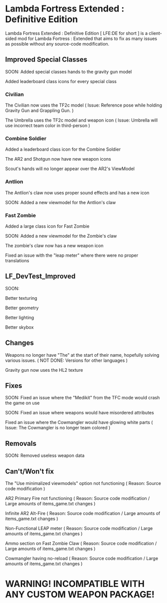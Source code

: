 # Lambda Fortress Extended : Definitive Edition
Lambda Fortress Extended : Definitive Edition [ LFE:DE for short ] is a client-sided mod for Lambda Fortress : Extended that aims to fix as many issues as possible without any source-code modification.


## Improved Special Classes

SOON: Added special classes hands to the gravity gun model

Added leaderboard class icons for every special class

### Civilian

The Civilian now uses the TF2c model ( Issue: Reference pose while holding Gravity Gun and Grappling Gun. )

The Umbrella uses the TF2c model and weapon icon ( Issue: Umbrella will use incorrect team color in third-person )

### Combine Soldier

Added a leaderboard class icon for the Combine Soldier

The AR2 and Shotgun now have new weapon icons

Scout's hands will no longer appear over the AR2's ViewModel

### Antlion

The Antlion's claw now uses proper sound effects and has a new icon

SOON: Added a new viewmodel for the Antlion's claw

### Fast Zombie

Added a large class icon for Fast Zombie

SOON: Added a new viewmodel for the Zombie's claw

The zombie's claw now has a new weapon icon

Fixed an issue with the "leap meter" where there were no proper translations


## LF_DevTest_Improved

SOON:

Better texturing

Better geometry

Better lighting

Better skybox


## Changes


Weapons no longer have "The" at the start of their name, hopefully solving various issues. ( NOT DONE: Versions for other languages )

Gravity gun now uses the HL2 texture


## Fixes


SOON: Fixed an issue where the "Medikit" from the TFC mode would crash the game on use

SOON: Fixed an issue where weapons would have misordered attributes

Fixed an issue where the Cowmangler would have glowing white parts ( Issue: The Cowmangler is no longer team colored )

## Removals

SOON: Removed useless weapon data



## Can't/Won't fix


The "Use minimalized viewmodels" option not functioning ( Reason: Source code modification )

AR2 Primary Fire not functioning ( Reason: Source code modification / Large amounts of items_game.txt changes )

Infinite AR2 Alt-Fire ( Reason: Source code modification / Large amounts of items_game.txt changes )

Non-Functional LEAP meter ( Reason: Source code modification / Large amounts of items_game.txt changes )

Ammo section on Fast Zombie Claw ( Reason: Source code modification / Large amounts of items_game.txt changes )

Cowmangler having no-reload ( Reason: Source code modification / Large amounts of items_game.txt changes )


# WARNING! INCOMPATIBLE WITH ANY CUSTOM WEAPON PACKAGE!

